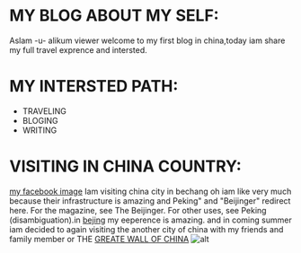 # MY BLOG ABOUT MY SELF:
Aslam -u- alikum viewer welcome to my first  blog in china,today iam share my full travel exprence and intersted.
# MY INTERSTED PATH:
 * TRAVELING
 * BLOGING
 * WRITING

# VISITING IN CHINA COUNTRY:
[my facebook image](https://www.facebook.com/photo?fbid=220890894127451&set=a.161519560064585)
Iam visiting china city in bechang oh iam like very much because their infrastructure is amazing and Peking" and "Beijinger" redirect here. For the magazine, see The Beijinger. For other uses, see Peking (disambiguation).in [bejing](https://en.wikipedia.org/wiki/File:Skyline_of_Beijing_CBD_from_the_southeast_(20210907094201).jpg) my eeperence is amazing.
and in coming summer iam decided to again visiting the another city of china with my friends and family member or THE [GREATE WALL OF CHINA](https://lh5.googleusercontent.com/p/AF1QipNey-tpGYnKCZcfFdZC9E6-BjJ8foxbvECAQEEW=w141-h235-n-k-no-nu)
![alt](https://cdn.britannica.com/90/7490-004-BAD4AA72/Flag-China.jpg)

